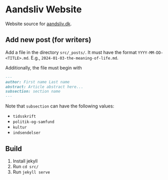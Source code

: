 # Aandsliv Website

Website source for [aandsliv.dk](https://aandsliv.dk/).

## Add new post (for writers)

Add a file in the directory `src/_posts/`.
It must have the format `YYYY-MM-DD-<TITLE>.md`.
E.g., `2024-01-03-the-meaning-of-life.md`.

Additionally, the file must begin with
```md
---
author: First name Last name
abstract: Article abstract here...
subsection: section name
---

```

Note that `subsection` can have the following values:
- `tidsskrift`
- `politik-og-samfund`
- `kultur`
- `indsendelser`

## Build

1. Install jekyll
2. Run `cd src/`
3. Run `jekyll serve`
